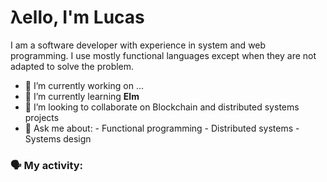 # λello, I'm Lucas

I am a software developer with experience in system and web programming. I use mostly functional languages except when they are not adapted to solve the problem.

- 🔭 I’m currently working on ...
- 🌱 I’m currently learning **Elm**
- 👯 I’m looking to collaborate on Blockchain and distributed systems projects
- 💬 Ask me about:
      - Functional programming
      - Distributed systems
      - Systems design

### 🗣 My activity:

<!--GITHUB_ACTIVITY:{"rows": 5}-->
